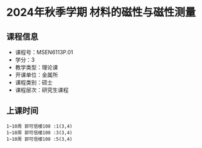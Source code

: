 # 2024年秋季学期 材料的磁性与磁性测量 






## 课程信息

- 课程号：MSEN6113P.01
- 学分：3
- 教学类型：理论课
- 开课单位：金属所
- 课程类别：硕士
- 课程层次：研究生课程

## 上课时间

```
1~10周 郭可信楼108 :1(3,4)
1~10周 郭可信楼108 :3(3,4)
1~10周 郭可信楼108 :5(3,4)
```

